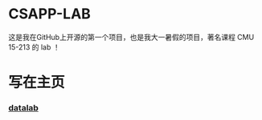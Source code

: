 # CSAPP-LAB

这是我在GitHub上开源的第一个项目，也是我大一暑假的项目，著名课程 CMU 15-213 的 lab ！

# 写在主页

### [datalab](datalab/)
